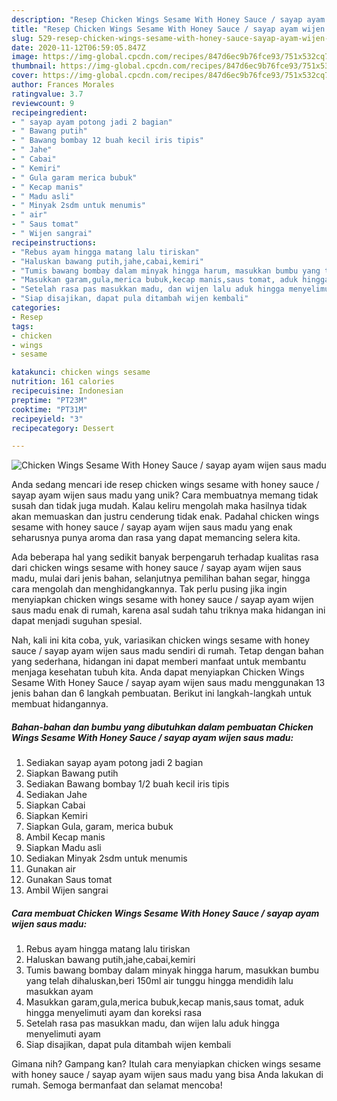 ```yaml
---
description: "Resep Chicken Wings Sesame With Honey Sauce / sayap ayam wijen saus madu Anti Gagal"
title: "Resep Chicken Wings Sesame With Honey Sauce / sayap ayam wijen saus madu Anti Gagal"
slug: 529-resep-chicken-wings-sesame-with-honey-sauce-sayap-ayam-wijen-saus-madu-anti-gagal
date: 2020-11-12T06:59:05.847Z
image: https://img-global.cpcdn.com/recipes/847d6ec9b76fce93/751x532cq70/chicken-wings-sesame-with-honey-sauce-sayap-ayam-wijen-saus-madu-foto-resep-utama.jpg
thumbnail: https://img-global.cpcdn.com/recipes/847d6ec9b76fce93/751x532cq70/chicken-wings-sesame-with-honey-sauce-sayap-ayam-wijen-saus-madu-foto-resep-utama.jpg
cover: https://img-global.cpcdn.com/recipes/847d6ec9b76fce93/751x532cq70/chicken-wings-sesame-with-honey-sauce-sayap-ayam-wijen-saus-madu-foto-resep-utama.jpg
author: Frances Morales
ratingvalue: 3.7
reviewcount: 9
recipeingredient:
- " sayap ayam potong jadi 2 bagian"
- " Bawang putih"
- " Bawang bombay 12 buah kecil iris tipis"
- " Jahe"
- " Cabai"
- " Kemiri"
- " Gula garam merica bubuk"
- " Kecap manis"
- " Madu asli"
- " Minyak 2sdm untuk menumis"
- " air"
- " Saus tomat"
- " Wijen sangrai"
recipeinstructions:
- "Rebus ayam hingga matang lalu tiriskan"
- "Haluskan bawang putih,jahe,cabai,kemiri"
- "Tumis bawang bombay dalam minyak hingga harum, masukkan bumbu yang telah dihaluskan,beri 150ml air tunggu hingga mendidih lalu masukkan ayam"
- "Masukkan garam,gula,merica bubuk,kecap manis,saus tomat, aduk hingga menyelimuti ayam dan koreksi rasa"
- "Setelah rasa pas masukkan madu, dan wijen lalu aduk hingga menyelimuti ayam"
- "Siap disajikan, dapat pula ditambah wijen kembali"
categories:
- Resep
tags:
- chicken
- wings
- sesame

katakunci: chicken wings sesame 
nutrition: 161 calories
recipecuisine: Indonesian
preptime: "PT23M"
cooktime: "PT31M"
recipeyield: "3"
recipecategory: Dessert

---
```



![Chicken Wings Sesame With Honey Sauce / sayap ayam wijen saus madu](https://img-global.cpcdn.com/recipes/847d6ec9b76fce93/751x532cq70/chicken-wings-sesame-with-honey-sauce-sayap-ayam-wijen-saus-madu-foto-resep-utama.jpg)

Anda sedang mencari ide resep chicken wings sesame with honey sauce / sayap ayam wijen saus madu yang unik? Cara membuatnya memang tidak susah dan tidak juga mudah. Kalau keliru mengolah maka hasilnya tidak akan memuaskan dan justru cenderung tidak enak. Padahal chicken wings sesame with honey sauce / sayap ayam wijen saus madu yang enak seharusnya punya aroma dan rasa yang dapat memancing selera kita.

Ada beberapa hal yang sedikit banyak berpengaruh terhadap kualitas rasa dari chicken wings sesame with honey sauce / sayap ayam wijen saus madu, mulai dari jenis bahan, selanjutnya pemilihan bahan segar, hingga cara mengolah dan menghidangkannya. Tak perlu pusing jika ingin menyiapkan chicken wings sesame with honey sauce / sayap ayam wijen saus madu enak di rumah, karena asal sudah tahu triknya maka hidangan ini dapat menjadi suguhan spesial.




Nah, kali ini kita coba, yuk, variasikan chicken wings sesame with honey sauce / sayap ayam wijen saus madu sendiri di rumah. Tetap dengan bahan yang sederhana, hidangan ini dapat memberi manfaat untuk membantu menjaga kesehatan tubuh kita. Anda dapat menyiapkan Chicken Wings Sesame With Honey Sauce / sayap ayam wijen saus madu menggunakan 13 jenis bahan dan 6 langkah pembuatan. Berikut ini langkah-langkah untuk membuat hidangannya.

<!--inarticleads1-->

##### Bahan-bahan dan bumbu yang dibutuhkan dalam pembuatan Chicken Wings Sesame With Honey Sauce / sayap ayam wijen saus madu:

1. Sediakan  sayap ayam potong jadi 2 bagian
1. Siapkan  Bawang putih
1. Sediakan  Bawang bombay 1/2 buah kecil iris tipis
1. Sediakan  Jahe
1. Siapkan  Cabai
1. Siapkan  Kemiri
1. Siapkan  Gula, garam, merica bubuk
1. Ambil  Kecap manis
1. Siapkan  Madu asli
1. Sediakan  Minyak 2sdm untuk menumis
1. Gunakan  air
1. Gunakan  Saus tomat
1. Ambil  Wijen sangrai




<!--inarticleads2-->

##### Cara membuat Chicken Wings Sesame With Honey Sauce / sayap ayam wijen saus madu:

1. Rebus ayam hingga matang lalu tiriskan
1. Haluskan bawang putih,jahe,cabai,kemiri
1. Tumis bawang bombay dalam minyak hingga harum, masukkan bumbu yang telah dihaluskan,beri 150ml air tunggu hingga mendidih lalu masukkan ayam
1. Masukkan garam,gula,merica bubuk,kecap manis,saus tomat, aduk hingga menyelimuti ayam dan koreksi rasa
1. Setelah rasa pas masukkan madu, dan wijen lalu aduk hingga menyelimuti ayam
1. Siap disajikan, dapat pula ditambah wijen kembali




Gimana nih? Gampang kan? Itulah cara menyiapkan chicken wings sesame with honey sauce / sayap ayam wijen saus madu yang bisa Anda lakukan di rumah. Semoga bermanfaat dan selamat mencoba!
